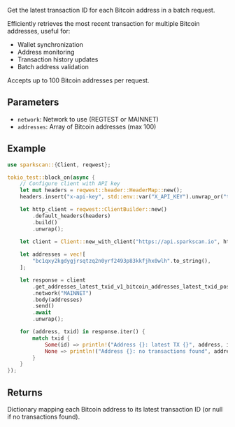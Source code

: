 Get the latest transaction ID for each Bitcoin address in a batch request.

Efficiently retrieves the most recent transaction for multiple Bitcoin addresses, useful for:
- Wallet synchronization
- Address monitoring
- Transaction history updates
- Batch address validation

Accepts up to 100 Bitcoin addresses per request.

## Parameters

- `network`: Network to use (REGTEST or MAINNET)
- `addresses`: Array of Bitcoin addresses (max 100)

## Example

```rust
use sparkscan::{Client, reqwest};

tokio_test::block_on(async {
    // Configure client with API key
    let mut headers = reqwest::header::HeaderMap::new();
    headers.insert("x-api-key", std::env::var("X_API_KEY").unwrap_or("test".to_string()).parse().unwrap());

    let http_client = reqwest::ClientBuilder::new()
        .default_headers(headers)
        .build()
        .unwrap();

    let client = Client::new_with_client("https://api.sparkscan.io", http_client);
    
    let addresses = vec![
        "bc1qxy2kgdygjrsqtzq2n0yrf2493p83kkfjhx0wlh".to_string(),
    ];

    let response = client
        .get_addresses_latest_txid_v1_bitcoin_addresses_latest_txid_post()
        .network("MAINNET")
        .body(addresses)
        .send()
        .await
        .unwrap();

    for (address, txid) in response.iter() {
        match txid {
            Some(id) => println!("Address {}: latest TX {}", address, id),
            None => println!("Address {}: no transactions found", address),
        }
    }
});
```

## Returns

Dictionary mapping each Bitcoin address to its latest transaction ID (or null if no transactions found).
